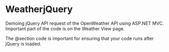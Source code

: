 # WeatherjQuery
Demoing jQuery API request of the OpenWeather API using ASP.NET MVC. Important part of the code is on the Weather View page.

The @section code is important for ensuring that your code runs after jQuery is loaded.
